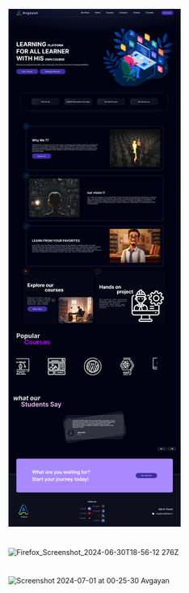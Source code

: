 ![Firefox_Screenshot_2024-06-30T18-56-12 276Z](./Screenshots/1.png)
#
![Firefox_Screenshot_2024-06-30T18-56-12 276Z](https://github.com/SouZe-San/Avgayan/assets/103335953/d8d7a4f4-12f5-40fd-aac8-7fe1404a5fd9)

#
![Screenshot 2024-07-01 at 00-25-30 Avgayan](https://github.com/SouZe-San/Avgayan/assets/103335953/25c506e5-72f4-4593-946d-3f8c2b02163f)
